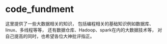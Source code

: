 # code_fundment

这里提供了一些大数据相关的知识， 包括编程相关的基础知识例如数据库、 linux、多线程等等， 还有数据仓库、Hadoop、spark在内的大数据技术等，
对自己提高的同时，也希望各位大神批评指正。
